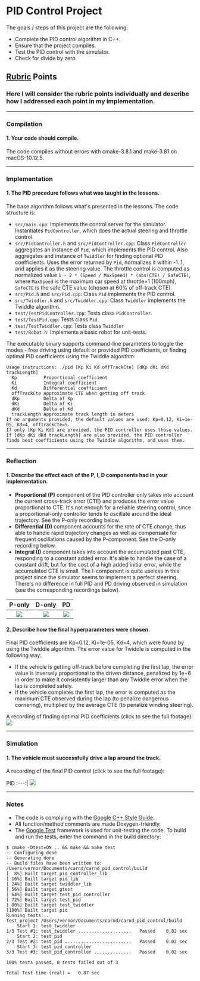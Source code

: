 # PID Control Project

The goals / steps of this project are the following:

* Complete the PID control algorithm in C++.
* Ensure that the project compiles.
* Test the PID control with the simulator.
* Check for divide by zero.

## [Rubric](https://review.udacity.com/#!/rubrics/824/view) Points
### Here I will consider the rubric points individually and describe how I addressed each point in my implementation.

---
### Compilation
#### 1. Your code should compile.

The code compiles without errors with cmake-3.8.1 and make-3.81 on macOS-10.12.5.

---
### Implementation
#### 1. The PID procedure follows what was taught in the lessons.

The base algorithm follows what's presented in the lessons. The code structure is:
* `src/main.cpp`: Implements the control server for the simulator. Instantiates `PidController`, which does the actual steering and throttle control.
* `src/PidController.h` and `src/PidController.cpp`: Class `PidController` aggregates an instance of `Pid`, which implements the PID control. Also aggregates and instance of `Twiddler` for finding optional PID coefficients. Uses the error returned by `Pid`, normalizes it within -1..1, and applies it as the steering value. The throttle control is computed as normalized value `1 - 2 * (Speed / MaxSpeed) * (abs(CTE) / SafeCTE)`, where `MaxSpeed` is the maximum car speed at throttle=1 (100mph), `SafeCTE` is the safe CTE value (chosen at 60% of off-track CTE).
* `src/Pid.h` and `src/Pid.cpp`: Class `Pid` implements the PID control.
* `src/Twiddler.h` and `src/Twiddler.cpp`: Class `Twiddler` implements the Twiddle algorithm.
* `test/TestPidController.cpp`: Tests class `PidController`.
* `test/TestPid.cpp`: Tests class `Pid`.
* `test/TestTwiddler.cpp`: Tests class `Twiddler`
* `test/Robot.h`: Implements a basic robot for unit-tests.

The executable binary supports command-line parameters to toggle the modes - free driving using default or provided PID coefficients, or finding optimal PID coefficients using the Twiddle algorithm:
```
Usage instructions: ./pid [Kp Ki Kd offTrackCte] [dKp dKi dKd trackLength]
  Kp          Proportional coefficient
  Ki          Integral coefficient
  Kd          Differential coefficient
  offTrackCte Approximate CTE when getting off track
  dKp         Delta of Kp
  dKi         Delta of Ki
  dKd         Delta of Kd
  trackLength Approximate track length in meters
If no arguments provided, the default values are used: Kp=0.12, Ki=1e-05, Kd=4, offTrackCte=5.
If only [Kp Ki Kd] are provided, the PID controller uses those values.
If [dKp dKi dKd trackLength] are also provided, the PID controller finds best coefficients using the Twiddle algorithm, and uses them.
```

---
### Reflection
#### 1. Describe the effect each of the P, I, D components had in your implementation.

* **Proportional (P)** component of the PID controller only takes into account the current cross-track error (CTE) and produces the error value proportional to CTE. It's not enough for a reliable steering control, since a proportional-only controller tends to oscillate around the ideal trajectory. See the P-only recording below.
* **Differential (D)** component accounts for the rate of CTE change, thus able to handle rapid trajectory changes as well as compensate for frequent oscillations caused by the P-component. See the D-only recording below.
* **Integral (I)** component takes into account the accumulated past CTE, responding to a constant added error. It's able to handle the case of a constant drift, but for the cost of a high added initial error, while the accumulated CTE is small. The I-component is quite useless in this project since the simulator seems to implement a perfect steering. There's no difference in full PID and PD driving observed in simulation (see the corresponding recordings below).

P-only | D-only | PD
:---:|:---:|:---:
[![](gif/p-only.gif)](https://youtu.be/E-wOO8_RmYo "P-only, click to see the full footage") | [![](gif/d-only.gif)](https://youtu.be/VhSkjgRqJFo "D-only, click to see the full footage") | [![](gif/pd.gif)](https://youtu.be/uOMmduFpcH8 "PD, click to see the full footage")

#### 2. Describe how the final hyperparameters were chosen.

Final PID coefficients are Kp=0.12, Ki=1e-05, Kd=4, which were found by using the Twiddle algorithm. The error value for Twiddle is computed in the following way:
* If the vehicle is getting off-track before completing the first lap, the error value is inversely proportional to the driven distance, penalized by 1e+6 in order to make it consistently larger than any Twiddle error when the lap is completed safely.
* If the vehicle completes the first lap, the error is computed as the maximum CTE observed during the lap (to penalize dangerous cornering), multiplied by the average CTE (to penalize winding steering).

A recording of finding optimal PID coefficients (click to see the full footage):
[![](gif/twiddler.gif)](https://youtu.be/X2BjdL26SXw "Twiddler")

---
### Simulation
#### 1. The vehicle must successfully drive a lap around the track.

A recording of the final PID control (click to see the full footage):

PID
:---:|
[![](gif/pid.gif)](https://youtu.be/KtHdqrzXhTw "PID")

---
### Notes

* The code is complying with the [Google C++ Style Guide](https://google.github.io/styleguide/cppguide.html).
* All function/method comments are made Doxygen-friendly.
* The [Google Test](https://github.com/google/googletest) framework is used for unit-testing the code. To build and run the tests, enter the command in the build directory:
```
$ cmake -Dtest=ON .. && make && make test
-- Configuring done
-- Generating done
-- Build files have been written to: /Users/vernor/Documents/carnd/carnd_pid_control/build
[  8%] Built target pid_controller_lib
[ 16%] Built target pid_lib
[ 24%] Built target twiddler_lib
[ 56%] Built target gtest
[ 64%] Built target test_pid_controller
[ 72%] Built target test_pid
[ 80%] Built target test_twiddler
[100%] Built target pid
Running tests...
Test project /Users/vernor/Documents/carnd/carnd_pid_control/build
    Start 1: test_twiddler
1/3 Test #1: test_twiddler ....................   Passed    0.82 sec
    Start 2: test_pid
2/3 Test #2: test_pid .........................   Passed    0.02 sec
    Start 3: test_pid_controller
3/3 Test #3: test_pid_controller ..............   Passed    0.02 sec

100% tests passed, 0 tests failed out of 3

Total Test time (real) =   0.87 sec
```
